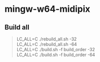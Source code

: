 # mingw-w64-midipix

## Build all
 > LC_ALL=C ./rebuild_all.sh -32  
 > LC_ALL=C ./rebuild_all.sh -64  
 > LC_ALL=C ./build.sh -f build_order -32  
 > LC_ALL=C ./build.sh -f build_order -64  
